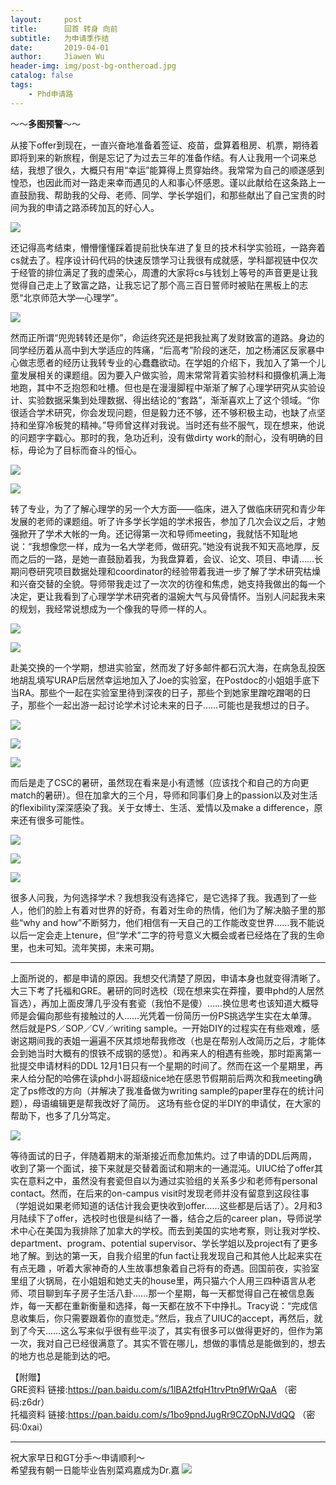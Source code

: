 ```yaml
---
layout:     post
title:      回首 转身 向前
subtitle:   为申请季作结
date:       2019-04-01
author:     Jiawen Wu
header-img: img/post-bg-ontheroad.jpg
catalog: false
tags:
    - Phd申请路
---
```

<script type="text/javascript">
// 禁止右键菜单
document.oncontextmenu = function(){ return false; };
// 禁止文字选择
document.onselectstart = function(){ return false; };
// 禁止复制
document.oncopy = function(){ return false; };
// 禁止剪切
document.oncut = function(){ return false; };
// 禁止粘贴
document.onpaste = function(){ return false; };
</script>

～～**多图预警**～～


从接下offer到现在，一直兴奋地准备着签证、疫苗，盘算着租房、机票，期待着即将到来的新旅程，倒是忘记了为过去三年的准备作结。有人让我用一个词来总结，我想了很久，大概只有用“幸运”能算得上贯穿始终。我常常为自己的顺遂感到惶恐，也因此而对一路走来幸而遇见的人和事心怀感恩。谨以此献给在这条路上一直鼓励我、帮助我的父母、老师、同学、学长学姐们，和那些献出了自己宝贵的时间为我的申请之路添砖加瓦的好心人。

![](https://ws2.sinaimg.cn/large/006tKfTcgy1g1m7uqenxwj31400u07wi.jpg)

还记得高考结束，懵懵懂懂踩着提前批快车进了复旦的技术科学实验班，一路奔着cs就去了。程序设计码代码的快速反馈学习让我很有成就感，学科鄙视链中仅次于经管的排位满足了我的虚荣心，周遭的大家将cs与钱划上等号的声音更是让我觉得自己走上了致富之路，让我忘记了那个高三百日誓师时被贴在黑板上的志愿“北京师范大学—心理学”。

![](https://ws1.sinaimg.cn/large/006tKfTcgy1g1m7urts09j31400u07wi.jpg)

然而正所谓“兜兜转转还是你”，命运终究还是把我扯离了发财致富的道路。身边的同学经历着从高中到大学适应的阵痛，“后高考”阶段的迷茫，加之杨浦区反家暴中心做志愿者的经历让我转专业的心蠢蠢欲动。在学姐的介绍下，我加入了第一个儿童发展相关的课题组。因为要入户做实验，周末常常背着实验材料和摄像机满上海地跑，其中不乏抱怨和吐槽。但也是在漫漫脚程中渐渐了解了心理学研究从实验设计、实验数据采集到处理数据、得出结论的“套路”，渐渐喜欢上了这个领域。“你很适合学术研究，你会发现问题，但是毅力还不够，还不够积极主动，也缺了点坚持和坐穿冷板凳的精神。”导师曾这样对我说。当时还有些不服气，现在想来，他说的问题字字戳心。那时的我，急功近利，没有做dirty work的耐心，没有明确的目标，毋论为了目标而奋斗的恒心。

![](https://ws1.sinaimg.cn/large/006tKfTcgy1g1m7unari3j30u0140kjm.jpg)

![](https://ws1.sinaimg.cn/large/006tKfTcgy1g1m7ux1kfij31400u0u0x.jpg)

转了专业，为了了解心理学的另一个大方面——临床，进入了做临床研究和青少年发展的老师的课题组。听了许多学长学姐的学术报告，参加了几次会议之后，才勉强掀开了学术大帐的一角。还记得第一次和导师meeting，我就恬不知耻地说：“我想像您一样，成为一名大学老师，做研究。”她没有说我不知天高地厚，反而之后的一路，是她一直鼓励着我，为我盘算着，会议、论文、项目、申请……长期问卷研究项目数据处理和coordinator的经验带着我进一步了解了学术研究枯燥和兴奋交替的全貌。导师带我走过了一次次的彷徨和焦虑，她支持我做出的每一个决定，更让我看到了心理学学术研究者的温婉大气与风骨情怀。当别人问起我未来的规划，我经常说想成为一个像我的导师一样的人。

![](https://ws3.sinaimg.cn/large/006tKfTcgy1g1m7uur0b1j31400u0x6p.jpg)

![](https://ws4.sinaimg.cn/large/006tKfTcgy1g1m86lo8xvj31hc0u0tf3.jpg)

赴美交换的一个学期，想进实验室，然而发了好多邮件都石沉大海，在病急乱投医地胡乱填写URAP后居然幸运地加入了Joe的实验室，在Postdoc的小姐姐手底下当RA。那些个一起在实验室里待到深夜的日子，那些个到她家里蹭吃蹭喝的日子，那些个一起出游一起讨论学术讨论未来的日子……可能也是我想过的日子。

![](https://ws1.sinaimg.cn/large/006tKfTcgy1g1ml110fcjj318w0u019x.jpg)

![](https://ws1.sinaimg.cn/large/006tKfTcgy1g1ml0u4ytfj30u0140u0x.jpg)

![](https://ws3.sinaimg.cn/large/006tKfTcgy1g1ml0yssmvj30wr0u0kjo.jpg)

而后是走了CSC的暑研，虽然现在看来是小有遗憾（应该找个和自己的方向更match的暑研）。但在加拿大的三个月，导师和同事们身上的passion以及对生活的flexibility深深感染了我。关于女博士、生活、爱情以及make a difference，原来还有很多可能性。

![](https://ws3.sinaimg.cn/large/006tKfTcly1g1mphmlw66j31400u07wi.jpg)

![](https://ws1.sinaimg.cn/large/006tKfTcly1g1mpas915rj31400u0tfl.jpg)

![](https://ws3.sinaimg.cn/large/006tKfTcly1g1mpasfz7vj31400u0dqp.jpg)

很多人问我，为何选择学术？我想我没有选择它，是它选择了我。我遇到了一些人，他们的脸上有着对世界的好奇，有着对生命的热情，他们为了解决脑子里的那些“why and how”不断努力，他们相信有一天自己的工作能改变世界……我不能说以后一定会走上tenure，但“学术”二字的符号意义大概会或者已经烙在了我的生命里，也未可知。流年笑掷，未来可期。


---

上面所说的，都是申请的原因。我想交代清楚了原因，申请本身也就变得清晰了。大三下考了托福和GRE。暑研的同时选校（现在想来实在莽撞，要申phd的人居然盲选），再加上面皮薄几乎没有套瓷（我怕不是傻）……换位思考也该知道大概导师是会偏向那些有接触过的人……光凭着一份简历一份PS挑选学生实在太单薄。然后就是PS／SOP／CV／writing sample。一开始DIY的过程实在有些艰难，感谢这期间我的表姐一遍遍不厌其烦地帮我修改（也是在帮别人改简历之后，才能体会到她当时大概有的恨铁不成钢的感觉）。和再来人的相遇有些晚，那时距离第一批提交申请材料的DDL 12月1日只有一个星期的时间了。然而在这一个星期里，再来人给分配的哈佛在读phd小哥超级nice地在感恩节假期前后两次和我meeting确定了ps修改的方向（并解决了我准备做为writing sample的paper里存在的统计问题），母语编辑更是帮我改好了简历。 这场有些仓促的半DIY的申请仗，在大家的帮助下，也多了几分笃定。

![](https://ws2.sinaimg.cn/large/006tKfTcly1g1mpr8x55kj30hs053gly.jpg)

等待面试的日子，伴随着期末的渐渐接近而愈加焦灼。过了申请的DDL后两周，收到了第一个面试，接下来就是交替着面试和期末的一通混沌。UIUC给了offer其实在意料之中，虽然没有套瓷但自以为通过实验组的关系多少和老师有personal contact。然而，在后来的on-campus visit时发现老师并没有留意到这段往事（学姐说如果老师知道的话估计我会更快收到offer……这些都是后话了）。2月和3月陆续下了offer，选校时也很是纠结了一番，结合之后的career plan，导师说学术中心在美国为我排除了加拿大的学校。而去到美国的实地考察，则让我对学校、department、program、potential  supervisor、学长学姐以及project有了更多地了解。到达的第一天，自我介绍里的fun fact让我发现自己和其他人比起来实在有点无趣 ，听着大家神奇的人生故事想象着自己将有的奇遇。回国前夜，实验室里组了火锅局，在小姐姐和她丈夫的house里，两只猫六个人用三四种语言从老师、项目聊到车子房子生活八卦……那一个星期，每一天都觉得自己在被信息轰炸，每一天都在重新衡量和选择，每一天都在放不下中挣扎。Tracy说：“完成信息收集后，你只需要跟着你的直觉走。”然后，我点了UIUC的accept，再然后，就到了今天……这么写来似乎很有些平淡了，其实有很多可以做得更好的，但作为第一次，我对自己已经很满意了。其实不管在哪儿，想做的事情总是能做到的，想去的地方也总是能到达的吧。

【附赠】  
GRE资料  链接:https://pan.baidu.com/s/1lBA2tfqH1trvPtn9fWrQaA （密码:z6dr）  
托福资料  链接:https://pan.baidu.com/s/1bo9pndJugRr9CZOpNJVdQQ  （密码:0xai）

---

祝大家早日和GT分手～申请顺利～  
希望我有朝一日能毕业告别菜鸡嘉成为Dr.嘉
![](https://ws3.sinaimg.cn/large/006tKfTcly1g1mq0ia6xcj30ku0n9mzy.jpg)
